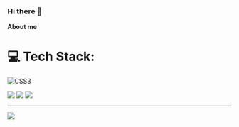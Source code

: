 ### Hi there 👋

**About me**


# 💻 Tech Stack:
![CSS3]([https://img.shields.io/badge/css3-%231572B6.svg](https://icons8.com/icon/bzf0DqjXFHIW/react)?style=for-the-badge&logo=css3&logoColor=white)

![](https://github-readme-streak-stats.herokuapp.com/?user=Arnav-Panchal&theme=dark&hide_border=false)
![](https://github-readme-stats.vercel.app/api?username=Arnav-Panchal&theme=dark&hide_border=false&include_all_commits=false&count_private=false)
![](https://github-readme-stats.vercel.app/api/top-langs/?username=Arnav-Panchal&theme=dark&hide_border=false&include_all_commits=false&count_private=false&layout=compact)


---
[![](https://visitcount.itsvg.in/api?id=Soham1803&icon=0&color=0)](https://visitcount.itsvg.in)
